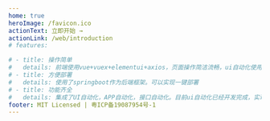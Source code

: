 ```yaml
---
home: true
heroImage: /favicon.ico
actionText: 立即开始 →
actionLink: /web/introduction
# features:

# - title: 操作简单
#   details: 前端使用vue+vuex+elementui+axios，页面操作简洁流畅，ui自动化使用了关键字驱动的思路，使用者可以0代码基础轻松操作平台实现自动化
# - title: 方便部署
#   details: 使用了springboot作为后端框架。可以实现一键部署
# - title: 功能齐全
#   details: 集成了UI自动化，APP自动化，接口自动化。目前ui自动化已经开发完成，实现了页面，业务，用例分离。可以通过用例集和定时任务管理用例，自动生成测试报告，发送报告邮件。并实现了类似IDEA的调试功能，和自定义关键字拓展功能，使平台有了无限可能
footer: MIT Licensed | 粤ICP备19087954号-1
---
```

<!--默认的主题提供了一个首页（Homepage）的布局 (用于 这个网站的主页)。
想要使用它，需要在你的根级 README.md 的 YAML front matter 指定 home: true。  -->
